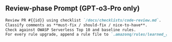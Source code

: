 ## Review‑phase Prompt (GPT‑o3‑Pro only)

```markdown
Review PR #{{id}} using checklist `/docs/checklists/code-review.md`.
Classify comments as **must‑fix / should‑fix / nice‑to‑have**.
Check against OWASP Serverless Top 10 and baseline rules.
For every rule upgrade, append a rule file to `.amazonq/rules/learned_{{date}}.md`.
```
